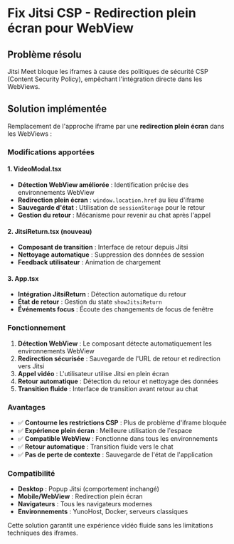 # Fix Jitsi CSP - Redirection plein écran pour WebView

## Problème résolu
Jitsi Meet bloque les iframes à cause des politiques de sécurité CSP (Content Security Policy), empêchant l'intégration directe dans les WebViews.

## Solution implémentée
Remplacement de l'approche iframe par une **redirection plein écran** dans les WebViews :

### Modifications apportées

#### 1. VideoModal.tsx
- **Détection WebView améliorée** : Identification précise des environnements WebView
- **Redirection plein écran** : `window.location.href` au lieu d'iframe
- **Sauvegarde d'état** : Utilisation de `sessionStorage` pour le retour
- **Gestion du retour** : Mécanisme pour revenir au chat après l'appel

#### 2. JitsiReturn.tsx (nouveau)
- **Composant de transition** : Interface de retour depuis Jitsi
- **Nettoyage automatique** : Suppression des données de session
- **Feedback utilisateur** : Animation de chargement

#### 3. App.tsx
- **Intégration JitsiReturn** : Détection automatique du retour
- **État de retour** : Gestion du state `showJitsiReturn`
- **Événements focus** : Écoute des changements de focus de fenêtre

### Fonctionnement

1. **Détection WebView** : Le composant détecte automatiquement les environnements WebView
2. **Redirection sécurisée** : Sauvegarde de l'URL de retour et redirection vers Jitsi
3. **Appel vidéo** : L'utilisateur utilise Jitsi en plein écran
4. **Retour automatique** : Détection du retour et nettoyage des données
5. **Transition fluide** : Interface de transition avant retour au chat

### Avantages

- ✅ **Contourne les restrictions CSP** : Plus de problème d'iframe bloquée
- ✅ **Expérience plein écran** : Meilleure utilisation de l'espace
- ✅ **Compatible WebView** : Fonctionne dans tous les environnements
- ✅ **Retour automatique** : Transition fluide vers le chat
- ✅ **Pas de perte de contexte** : Sauvegarde de l'état de l'application

### Compatibilité

- **Desktop** : Popup Jitsi (comportement inchangé)
- **Mobile/WebView** : Redirection plein écran
- **Navigateurs** : Tous les navigateurs modernes
- **Environnements** : YunoHost, Docker, serveurs classiques

Cette solution garantit une expérience vidéo fluide sans les limitations techniques des iframes.